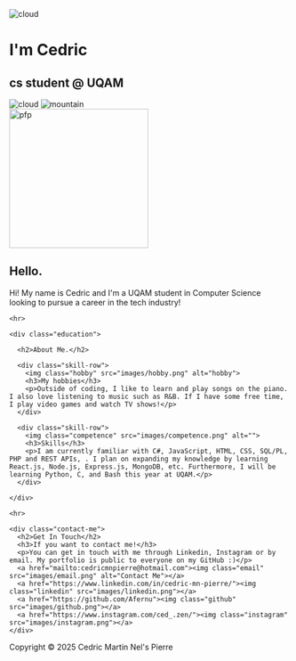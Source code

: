 
<!DOCTYPE html>
<html lang="en" dir="ltr">

<head>
  <meta charset="utf-8">
  <title>Thomas Huy Nguyen</title>
  <link rel="stylesheet" href="css/styles.css">
  <link rel="icon" href="images/letter-t.png">
  <link rel="preconnect" href="https://fonts.googleapis.com">
  <link rel="preconnect" href="https://fonts.gstatic.com" crossorigin>
  <link href="https://fonts.googleapis.com/css2?family=Merriweather&family=Montserrat&family=Sacramento&display=swap" rel="stylesheet">
</head>

<body>
  <div class="top-container">
    <img class="top-cloud" src="images/red-cloud.png" alt="cloud">
    <h1>I'm Cedric</h1>
    <h2>cs student @ UQAM</h2>
    <img class="bottom-cloud" src="images/red-cloud.png" alt="cloud">
    <img src="images/torii-gate.png" alt="mountain">
  </div>

  <div class="middle-container">
    <div class="profile">
      <img class="pfp" src="images/pfp.png" width="250" height="250" alt="pfp">
      <h2>Hello.</h2>
      <p class="introduction">Hi! My name is Cedric and I'm a UQAM student in Computer Science looking to pursue a career in the tech industry!</p>
    </div>

    <hr>

    <div class="education">

      <h2>About Me.</h2>

      <div class="skill-row">
        <img class="hobby" src="images/hobby.png" alt="hobby">
        <h3>My hobbies</h3>
        <p>Outside of coding, I like to learn and play songs on the piano. I also love listening to music such as R&B. If I have some free time, I play video games and watch TV shows!</p>
      </div>

      <div class="skill-row">
        <img class="competence" src="images/competence.png" alt="">
        <h3>Skills</h3>
        <p>I am currently familiar with C#, JavaScript, HTML, CSS, SQL/PL, PHP and REST APIs, . I plan on expanding my knowledge by learning React.js, Node.js, Express.js, MongoDB, etc. Furthermore, I will be learning Python, C, and Bash this year at UQAM.</p>
      </div>

    </div>

    <hr>

    <div class="contact-me">
      <h2>Get In Touch</h2>
      <h3>If you want to contact me!</h3>
      <p>You can get in touch with me through Linkedin, Instagram or by email. My portfolio is public to everyone on my GitHub :)</p>
      <a href="mailto:cedricmnpierre@hotmail.com"><img class="email" src="images/email.png" alt="Contact Me"></a>
      <a href="https://www.linkedin.com/in/cedric-mn-pierre/"><img class="linkedin" src="images/linkedin.png"></a>
      <a href="https://github.com/Afernu"><img class="github" src="images/github.png"></a>
      <a href="https://www.instagram.com/ced_.zen/"><img class="instagram" src="images/instagram.png"></a>
    </div>
  </div>


  <div class="bottom-container">
    <p class="copyright">Copyright © 2025 Cedric Martin Nel's Pierre</p>
  </div>
</body>

</html>

